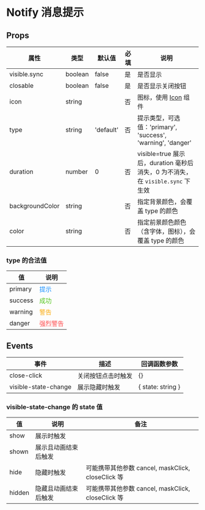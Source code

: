 # Notify 消息提示

## Props

| 属性            | 类型    | 默认值    | 必填 | 说明                                                                           |
| --------------- | ------- | --------- | ---- | ------------------------------------------------------------------------------ |
| visible.sync    | boolean | false     | 是   | 是否显示                                                                       |
| closable        | boolean | false     | 是   | 是否显示关闭按钮                                                               |
| icon            | string  |           | 否   | 图标，使用 [Icon](./Icon.md) 组件                                              |
| type            | string  | 'default' | 否   | 提示类型，可选值：'primary', 'success', 'warning', 'danger'                    |
| duration        | number  | 0         | 否   | visible=true 展示后，duration 毫秒后消失，0 为不消失，在 `visible.sync` 下生效 |
| backgroundColor | string  |           | 否   | 指定背景颜色，会覆盖 type 的颜色                                               |
| color           | string  |           | 否   | 指定前景颜色颜色（含字体，图标），会覆盖 type 的颜色                           |

### type 的合法值

| 值      | 说明                                  |
| ------- | ------------------------------------- |
| primary | <font color="#1890ff">提示</font>     |
| success | <font color="#52c41a">成功</font>     |
| warning | <font color="#faad14">警告</font>     |
| danger  | <font color="#ff4d4f">强烈警告</font> |

## Events

| 事件                 | 描述               | 回调函数参数      |
| -------------------- | ------------------ | ----------------- |
| close-click          | 关闭按钮点击时触发 | {}                |
| visible-state-change | 展示隐藏时触发     | { state: string } |

### visible-state-change 的 state 值

| 值     | 说明                 | 备注                                              |
| ------ | -------------------- | ------------------------------------------------- |
| show   | 展示时触发           |                                                   |
| shown  | 展示且动画结束后触发 |                                                   |
| hide   | 隐藏时触发           | 可能携带其他参数 cancel, maskClick, closeClick 等 |
| hidden | 隐藏且动画结束后触发 | 可能携带其他参数 cancel, maskClick, closeClick 等 |
